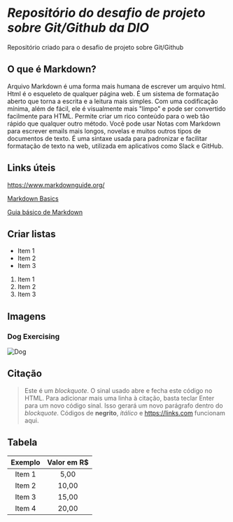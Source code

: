 # ***Repositório do desafio de projeto sobre Git/Github da DIO*** 
Repositório criado para o desafio de projeto sobre Git/Github

## O que é Markdown?
Arquivo Markdown é uma forma mais humana de escrever um arquivo html. Html é o esqueleto de qualquer página web. É um sistema de formatação aberto que torna a escrita e a leitura mais simples. Com uma codificação mínima, além de fácil, ele é visualmente mais "limpo" e pode ser convertido facilmente para HTML. Permite criar um rico conteúdo para o web tão rápido que qualquer outro método. Você pode usar Notas com Markdown para escrever emails mais longos, novelas e muitos outros tipos de documentos de texto. É uma sintaxe usada para padronizar e facilitar formatação de texto na web, utilizada em aplicativos como Slack e GitHub.

## Links úteis
<https://www.markdownguide.org/>

[Markdown Basics](https://docs.github.com/en/github/writing-on-github/getting-started-with-writing-and-formatting-on-github/basic-writing-and-formatting-syntax)

[Guia básico de Markdown](https://docs.pipz.com/central-de-ajuda/learning-center/guia-basico-de-markdown#open)
 
## Criar listas
* Item 1
* Item 2
* Item 3

1. Item 1
2. Item 2
3. Item 3

## Imagens
### Dog Exercising
![Dog](https://media.giphy.com/media/8Sy6PsU7oPMhq/giphy.gif)

## Citação
>Este é um *blockquote*. O sinal usado abre e fecha este código no HTML. 
>Para adicionar mais uma linha à citação, basta teclar Enter para um novo código sinal. 
>Isso gerará um novo parágrafo dentro do *blockquote*. 
>Códigos de **negrito**, _itálico_ e <https://links.com> funcionam aqui.

## Tabela
Exemplo | Valor em R$
:-------: | :----------:
Item 1  |  5,00
Item 2  | 10,00
Item 3  | 15,00
Item 4  | 20,00



